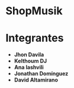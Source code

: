# ShopMusik 

# Integrantes

* **Jhon Davila**
* **Kelthoum DJ**
* **Ana Iashvili**
* **Jonathan Domínguez**
* **David Altamirano**
